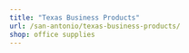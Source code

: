 ```yaml
---
title: "Texas Business Products"
url: /san-antonio/texas-business-products/
shop: office supplies
---
```

